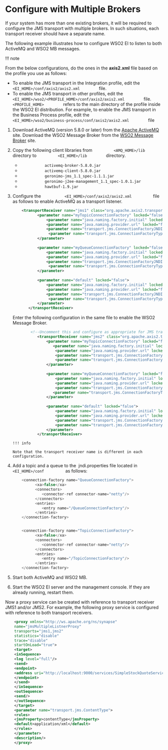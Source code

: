 # Configure with Multiple Brokers

If your system has more than one existing brokers, it will be required
to configure the JMS transport with multiple brokers. In such
situations, each transport receiver should have a separate name.

The following example illustrates how to configure WSO2 EI to listen to
both ActiveMQ and WSO2 MB messages.

!!! note

From the below configurations, do the ones in the **axis2.xml** file
based on the profile you use as follows:

-   To enable the JMS transport in the Integration profile, edit the
    `          <EI_HOME>/conf/axis2/axis2.xml         ` file.
-   To enable the JMS transport in other profiles, edit the
    `          <EI_HOME>/wso2/<PROFILE_HOME>/conf/axis2/axis2.xml         `
    file. `          <PROFILE_HOME>         ` refers to the main
    directory of the profile inside the WSO2 EI distribution. For
    example, to enable the JMS transport in the Business Process
    profile, edit the
    `          <EI_HOME>/wso2/business-process/conf/axis2/axis2.xml         `
    file


1.  Download ActiveMQ (version 5.8.0 or later) from the [Apache
    ActiveMQ](http://activemq.apache.org/) site. Download the WSO2
    Message Broker from the [WSO2 Message
    Broker](http://wso2.com/products/message-broker/) site.
2.  Copy the following client libraries from
    `          <AMQ_HOME>/lib         ` directory to
    `          <EI_HOME>/lib         ` directory.  
    -   `            activemq-broker-5.8.0.jar           `
    -   `            activemq-client-5.8.0.jar           `
    -   `            geronimo-jms_1.1_spec-1.1.1.jar           `
    -   `            geronimo-j2ee-management_1.1_spec-1.0.1.jar           `
    -   `            hawtbuf-1.9.jar           `
3.  Configure the `           <EI_HOME>/conf/axis2/axis2.xml          `
    file as follows to enable ActiveMQ as a transport listener.  

    ``` xml
        <transportReceiver name="jms1" class="org.apache.axis2.transport.jms.JMSListener">
               <parameter name="myTopicConnectionFactory" locked="false">
                   <parameter name="java.naming.factory.initial" locked="false">org.apache.activemq.jndi.ActiveMQInitialContextFactory</parameter>
                   <parameter name="java.naming.provider.url" locked="false">tcp://localhost:61616</parameter>
                   <parameter name="transport.jms.ConnectionFactoryJNDIName" locked="false">TopicConnectionFactory</parameter>
                    <parameter name="transport.jms.ConnectionFactoryType" locked="false">topic</parameter>
               </parameter>
         
               <parameter name="myQueueConnectionFactory" locked="false">
                   <parameter name="java.naming.factory.initial" locked="false">org.apache.activemq.jndi.ActiveMQInitialContextFactory</parameter>
                   <parameter name="java.naming.provider.url" locked="false">tcp://localhost:61616</parameter>
                   <parameter name="transport.jms.ConnectionFactoryJNDIName" locked="false">QueueConnectionFactory</parameter>
                    <parameter name="transport.jms.ConnectionFactoryType" locked="false">queue</parameter>
               </parameter>
         
               <parameter name="default" locked="false">
                   <parameter name="java.naming.factory.initial" locked="false">org.apache.activemq.jndi.ActiveMQInitialContextFactory</parameter>
                   <parameter name="java.naming.provider.url" locked="false">tcp://localhost:61616</parameter>
                   <parameter name="transport.jms.ConnectionFactoryJNDIName" locked="false">QueueConnectionFactory</parameter>
                    <parameter name="transport.jms.ConnectionFactoryType" locked="false">queue</parameter>
               </parameter>
           </transportReceiver>
    ```

    Enter the following configuration in the same file to enable the
    WSO2 Message Broker.

    ``` xml
            <!--Uncomment this and configure as appropriate for JMS transport support with WSO2 MB 2.x.x -->
               <transportReceiver name="jms2" class="org.apache.axis2.transport.jms.JMSListener">
                   <parameter name="myTopicConnectionFactory" locked="false">
                      <parameter name="java.naming.factory.initial" locked="false">org.wso2.andes.jndi.PropertiesFileInitialContextFactory</parameter>
                       <parameter name="java.naming.provider.url" locked="false">repository/conf/jndi.properties</parameter>
                       <parameter name="transport.jms.ConnectionFactoryJNDIName" locked="false">TopicConnectionFactory</parameter>
                       <parameter name="transport.jms.ConnectionFactoryType" locked="false">topic</parameter>
                   </parameter>
             
                   <parameter name="myQueueConnectionFactory" locked="false">
                       <parameter name="java.naming.factory.initial" locked="false">org.wso2.andes.jndi.PropertiesFileInitialContextFactory</parameter>
                       <parameter name="java.naming.provider.url" locked="false">repository/conf/jndi.properties</parameter>
                       <parameter name="transport.jms.ConnectionFactoryJNDIName" locked="false">QueueConnectionFactory</parameter>
                      <parameter name="transport.jms.ConnectionFactoryType" locked="false">queue</parameter>
                   </parameter>
             
                   <parameter name="default" locked="false">
                       <parameter name="java.naming.factory.initial" locked="false">org.wso2.andes.jndi.PropertiesFileInitialContextFactory</parameter>
                       <parameter name="java.naming.provider.url" locked="false">repository/conf/jndi.properties</parameter>
                       <parameter name="transport.jms.ConnectionFactoryJNDIName" locked="false">QueueConnectionFactory</parameter>
                       <parameter name="transport.jms.ConnectionFactoryType" locked="false">queue</parameter>
                   </parameter>
               </transportReceiver>
    ```

      
        !!! info
    
        Note that the transport receiver name is different in each
        configuration.
    

4.  Add a topic and a queue to the  jndi.properties file located in
    `           <EI_HOME>/conf          ` as follows:  

    ``` java
        <connection-factory name="QueueConnectionFactory">
              <xa>false</xa>
              <connectors>
                 <connector-ref connector-name="netty"/>
              </connectors>
              <entries>
                 <entry name="/QueueConnectionFactory"/>
              </entries>
        </connection-factory>
    
    
        <connection-factory name="TopicConnectionFactory">
              <xa>false</xa>
              <connectors>
                 <connector-ref connector-name="netty"/>
              </connectors>
              <entries>
                 <entry name="/TopicConnectionFactory"/>
              </entries>
        </connection-factory>
    ```

5.  Start both ActiveMQ and WSO2 MB.
6.  Start the WSO2 EI server and the management console. If they are
    already running, restart them.

Now a proxy service can be created with reference to transport receiver
JMS1 and/or JMS2. For example, the following proxy service is configured
with reference to both transport receivers.

``` xml
    <proxy xmlns="http://ws.apache.org/ns/synapse" 
    name="jmsMultipleListnerProxy" 
    transports="jms1,jms2" 
    statistics="disable" 
    trace="disable" 
    startOnLoad="true"> 
    <target> 
    <inSequence> 
    <log level="full"/> 
    <send> 
    <endpoint> 
    <address uri="http://localhost:9000/services/SimpleStockQuoteService"/> 
    </endpoint> 
    </send> 
    </inSequence> 
    <outSequence> 
    <send/> 
    </outSequence> 
    </target> 
    <parameter name="transport.jms.ContentType"> 
    <rules> 
    <jmsProperty>contentType</jmsProperty> 
    <default>application/xml</default> 
    </rules> 
    </parameter> 
    <description/> 
    </proxy>
```
